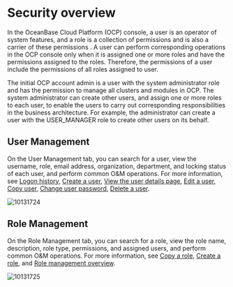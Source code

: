 # Security overview

In the OceanBase Cloud Platform (OCP) console, a user is an operator of system features, and a role is a collection of permissions and is also a carrier of these permissions . A user can perform corresponding operations in the OCP console only when it is assigned one or more roles and have the permissions assigned to the roles. Therefore, the permissions of a user include the permissions of all roles assigned to user.

The initial OCP account admin is a user with the system administrator role and has the permission to manage all clusters and modules in OCP. The system administrator can create other users, and assign one or more roles to each user, to enable the users to carry out corresponding responsibilities in the business architecture. For example, the administrator can create a user with the USER_MANAGER role to create other users on its behalf.

## User Management

On the User Management tab, you can search for a user, view the username, role, email address, organization, department, and locking status of each user, and perform common O\&M operations. For more information, see [Logon history](../../1000.system-management-features/1100.logon-history.md), [Create a user](../../1000.system-management-features/500.create-a-user-1.md), [View the user details page](../../1000.system-management-features/600.view-the-user-details-page.md), [Edit a user](../../1000.system-management-features/700.edit-a-user.md), [Copy user](../../1000.system-management-features/800.copy-user.md), [Change user password](../../1000.system-management-features/900.change-user-password.md), [Delete a user](../../1000.system-management-features/1000.delete-a-user.md).

![10131724](https://help-static-aliyun-doc.aliyuncs.com/assets/img/en-US/0024306461/p338447.png)

## Role Management

On the Role Management tab, you can search for a role, view the role name, description, role type, permissions, and assigned users, and perform common O\&M operations. For more information, see [Copy a role](../../1000.system-management-features/400.copy-role.md), [Create a role](../../1000.system-management-features/200.create-a-role.md), and [Role management overview](../../1000.system-management-features/300.manage-roles.md).

![10131725](https://help-static-aliyun-doc.aliyuncs.com/assets/img/en-US/0024306461/p338448.png)
